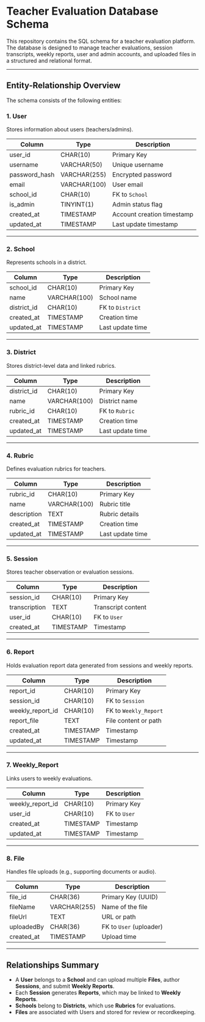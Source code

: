 # Teacher Evaluation Database Schema

This repository contains the SQL schema for a teacher evaluation platform. The database is designed to manage teacher evaluations, session transcripts, weekly reports, user and admin accounts, and uploaded files in a structured and relational format.

---

## Entity-Relationship Overview

The schema consists of the following entities:

### 1. **User**
Stores information about users (teachers/admins).

| Column        | Type             | Description                     |
|---------------|------------------|---------------------------------|
| user_id       | CHAR(10)         | Primary Key                     |
| username      | VARCHAR(50)      | Unique username                 |
| password_hash | VARCHAR(255)     | Encrypted password              |
| email         | VARCHAR(100)     | User email                      |
| school_id     | CHAR(10)         | FK to `School`                  |
| is_admin      | TINYINT(1)       | Admin status flag               |
| created_at    | TIMESTAMP        | Account creation timestamp      |
| updated_at    | TIMESTAMP        | Last update timestamp           |

---

### 2. **School**
Represents schools in a district.

| Column      | Type         | Description        |
|-------------|--------------|--------------------|
| school_id   | CHAR(10)     | Primary Key        |
| name        | VARCHAR(100) | School name        |
| district_id | CHAR(10)     | FK to `District`   |
| created_at  | TIMESTAMP    | Creation time      |
| updated_at  | TIMESTAMP    | Last update time   |

---

### 3. **District**
Stores district-level data and linked rubrics.

| Column      | Type         | Description        |
|-------------|--------------|--------------------|
| district_id | CHAR(10)     | Primary Key        |
| name        | VARCHAR(100) | District name      |
| rubric_id   | CHAR(10)     | FK to `Rubric`     |
| created_at  | TIMESTAMP    | Creation time      |
| updated_at  | TIMESTAMP    | Last update time   |

---

### 4. **Rubric**
Defines evaluation rubrics for teachers.

| Column      | Type         | Description         |
|-------------|--------------|---------------------|
| rubric_id   | CHAR(10)     | Primary Key         |
| name        | VARCHAR(100) | Rubric title        |
| description | TEXT         | Rubric details      |
| created_at  | TIMESTAMP    | Creation time       |
| updated_at  | TIMESTAMP    | Last update time    |

---

### 5. **Session**
Stores teacher observation or evaluation sessions.

| Column        | Type     | Description        |
|---------------|----------|--------------------|
| session_id    | CHAR(10) | Primary Key        |
| transcription | TEXT     | Transcript content |
| user_id       | CHAR(10) | FK to `User`       |
| created_at    | TIMESTAMP | Timestamp          |

---

### 6. **Report**
Holds evaluation report data generated from sessions and weekly reports.

| Column           | Type     | Description           |
|------------------|----------|-----------------------|
| report_id        | CHAR(10) | Primary Key           |
| session_id       | CHAR(10) | FK to `Session`       |
| weekly_report_id | CHAR(10) | FK to `Weekly_Report` |
| report_file      | TEXT     | File content or path  |
| created_at       | TIMESTAMP | Timestamp             |
| updated_at       | TIMESTAMP | Timestamp             |

---

### 7. **Weekly_Report**
Links users to weekly evaluations.

| Column            | Type     | Description         |
|-------------------|----------|---------------------|
| weekly_report_id  | CHAR(10) | Primary Key         |
| user_id           | CHAR(10) | FK to `User`        |
| created_at        | TIMESTAMP | Timestamp           |
| updated_at        | TIMESTAMP | Timestamp           |

---

### 8. **File**
Handles file uploads (e.g., supporting documents or audio).

| Column     | Type         | Description           |
|------------|--------------|-----------------------|
| file_id    | CHAR(36)     | Primary Key (UUID)    |
| fileName   | VARCHAR(255) | Name of the file      |
| fileUrl    | TEXT         | URL or path           |
| uploadedBy | CHAR(36)     | FK to `User` (uploader) |
| created_at | TIMESTAMP    | Upload time           |

---

## Relationships Summary

- A **User** belongs to a **School** and can upload multiple **Files**, author **Sessions**, and submit **Weekly Reports**.
- Each **Session** generates **Reports**, which may be linked to **Weekly Reports**.
- **Schools** belong to **Districts**, which use **Rubrics** for evaluations.
- **Files** are associated with Users and stored for review or recordkeeping.

